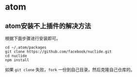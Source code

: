 # atom

## atom安装不上插件的解决方法

根据下面步骤进行安装即可。

```
cd ~/.atom/packages
git clone https://github.com/facebook/nuclide.git
cd nuclide
npm install
```

如果 `git clone` 失败，`fork` 一份到自己目录，然后克隆自己仓库的。